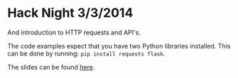 Hack Night 3/3/2014
===================

And introduction to HTTP requests and API's.

The code examples expect that you have two Python libraries installed. This can
be done by running: `pip install requests flask`.


The slides can be found
[here](https://speakerdeck.com/eddiezane/http-requests-and-apis).
